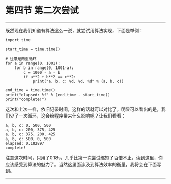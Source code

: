 # 第四节 第二次尝试


***

既然现在我们知道有算法这么一说，就尝试用算法实现，下面是举例：
```
import time

start_time = time.time()

# 注意是两重循环
for a in range(0, 1001):
    for b in range(0, 1001-a):
        c = 1000 - a - b
        if a**2 + b**2 == c**2:
            print("a, b, c: %d, %d, %d" % (a, b, c))

end_time = time.time()
print("elapsed: %f" % (end_time - start_time))
print("complete!")
```

这次和上次一样，依旧记录时间，这样的话就可以对比了，明显可以看出的是，我们少了一次循环，这会给程序带来什么影响呢？让我们看看：

```
a, b, c: 0, 500, 500
a, b, c: 200, 375, 425
a, b, c: 375, 200, 425
a, b, c: 500, 0, 500
elapsed: 0.182897
complete!
```
注意这次时间，只用了0.18s，几乎比第一次尝试缩短了百倍不止，读到这里，你应该感受到算法的魅力了。当然这里面涉及到算法效率的衡量，我将会在下面写到。


***